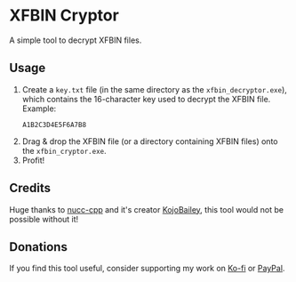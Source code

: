 # XFBIN Cryptor

A simple tool to decrypt XFBIN files.

## Usage

1. Create a `key.txt` file (in the same directory as the `xfbin_decryptor.exe`), which contains the 16-character key used to decrypt the XFBIN file.
    Example:
    ```
    A1B2C3D4E5F6A7B8
    ```
2. Drag & drop the XFBIN file (or a directory containing XFBIN files) onto the `xfbin_cryptor.exe`.
3. Profit!

## Credits

Huge thanks to [nucc-cpp](https://github.com/KojoBailey/nucc-cpp-library/)
and it's creator [KojoBailey](https://github.com/KojoBailey/), this tool would not
be possible without it!

## Donations

If you find this tool useful, consider supporting my work on [Ko-fi](https://ko-fi.com/kapilarny) or [PayPal](https://paypal.me/kapilarny).
